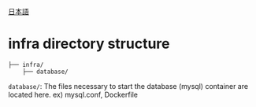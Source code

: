 [日本語](README-jp.md)

# infra directory structure

```terminal:infra directory structure
├── infra/
    ├── database/
```

`database/`: The files necessary to start the database (mysql) container are located here. ex) mysql.conf, Dockerfile
